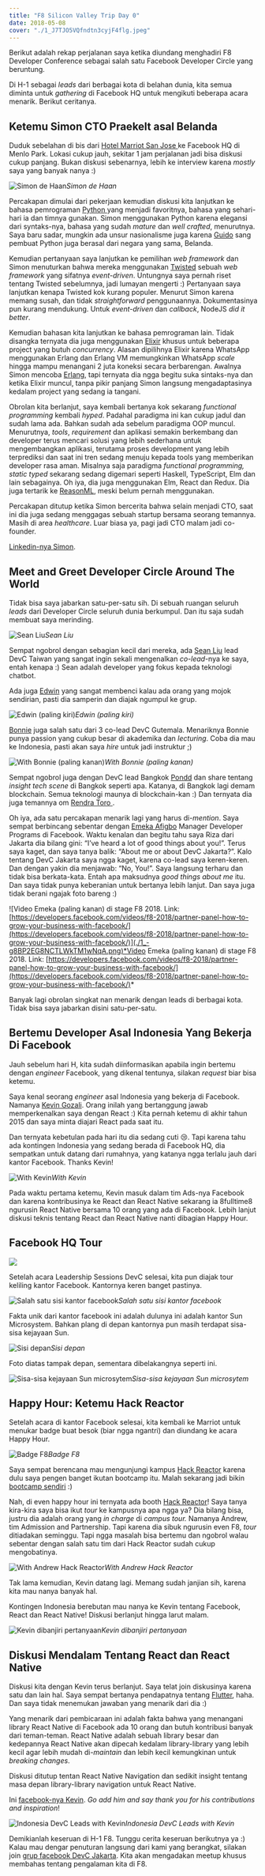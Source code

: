 ```yaml
---
title: "F8 Silicon Valley Trip Day 0"
date: 2018-05-08
cover: "./1_J7TJO5VQfndtn3cyjF4flg.jpeg"
---
```


Berikut adalah rekap perjalanan saya ketika diundang menghadiri F8 Developer Conference sebagai salah satu Facebook Developer Circle yang beruntung.

Di H-1 sebagai *leads* dari berbagai kota di belahan dunia, kita semua diminta untuk *gathering* di Facebook HQ untuk mengikuti beberapa acara menarik. Berikut ceritanya.

## Ketemu Simon CTO Praekelt asal Belanda

Duduk sebelahan di bis dari [ Hotel Marriot San Jose ](https://www.marriott.com/hotels/travel/sjcsj-san-jose-marriott/) ke Facebook HQ di Menlo Park. Lokasi cukup jauh, sekitar 1 jam perjalanan jadi bisa diskusi cukup panjang. Bukan diskusi sebenarnya, lebih ke interview karena *mostly* saya yang banyak nanya :)

![Simon de Haan](./1_Mcr11waT9z8dM8rs--G92A.jpeg)*Simon de Haan*

Percakapan dimulai dari pekerjaan kemudian diskusi kita lanjutkan ke bahasa pemrograman [ Python ](https://www.python.org/) yang menjadi favoritnya, bahasa yang sehari-hari ia dan timnya gunakan. Simon menggunakan Python karena elegansi dari syntaks-nya, bahasa yang sudah *mature* dan *well crafted*, menurutnya. Saya baru sadar, mungkin ada unsur nasionalisme juga karena [Guido](https://en.wikipedia.org/wiki/Guido_van_Rossum) sang pembuat Python juga berasal dari negara yang sama, Belanda.

Kemudian pertanyaan saya lanjutkan ke pemilihan *web framework* dan Simon menuturkan bahwa mereka menggunakan [Twisted](https://github.com/twisted/twisted) sebuah *web framework* yang sifatnya *event-driven*. Untungnya saya pernah riset tentang Twisted sebelumnya, jadi lumayan mengerti :) Pertanyaan saya lanjutkan kenapa Twisted kok kurang populer. Menurut Simon karena memang susah, dan tidak *straightforward* penggunaannya. Dokumentasinya pun kurang mendukung. Untuk *event-driven* dan *callback*, NodeJS *did it better*.

Kemudian bahasan kita lanjutkan ke bahasa pemrograman lain. Tidak disangka ternyata dia juga menggunakan [Elixir](https://elixir-lang.org/) khusus untuk beberapa project yang butuh *concurrency*. Alasan dipilihnya Elixir karena WhatsApp menggunakan Erlang dan Erlang VM memungkinkan WhatsApp *scale* hingga mampu menangani 2 juta koneksi secara berbarengan. Awalnya Simon mencoba [Erlang](http://www.erlang.org/), tapi ternyata dia ngga begitu suka sintaks-nya dan ketika Elixir muncul, tanpa pikir panjang Simon langsung mengadaptasinya kedalam project yang sedang ia tangani.

Obrolan kita berlanjut, saya kembali bertanya kok sekarang *functional programming* kembali *hyped*. Padahal paradigma ini kan cukup jadul dan sudah lama ada. Bahkan sudah ada sebelum paradigma OOP muncul. Menurutnya, *tools*, *requirement* dan aplikasi semakin berkembang dan developer terus mencari solusi yang lebih sederhana untuk mengembangkan aplikasi, terutama proses development yang lebih terprediksi dan saat ini tren sedang menuju kepada tools yang memberikan developer rasa aman. Misalnya saja paradigma *functional programming, static typed* sekarang sedang digemari seperti Haskell, TypeScript, Elm dan lain sebagainya. Oh iya, dia juga menggunakan Elm, React dan Redux. Dia juga tertarik ke [ReasonML](https://reasonml.github.io/), meski belum pernah menggunakan.

Percakapan ditutup ketika Simon bercerita bahwa selain menjadi CTO, saat ini dia juga sedang menggagas sebuah startup bersama seorang temannya. Masih di area *healthcare*. Luar biasa ya, pagi jadi CTO malam jadi co-founder.

[Linkedin-nya Simon](https://www.linkedin.com/in/sdehaan/).

## Meet and Greet Developer Circle Around The World

Tidak bisa saya jabarkan satu-per-satu sih. Di sebuah ruangan seluruh *leads* dari Developer Circle seluruh dunia berkumpul. Dan itu saja sudah membuat saya merinding.

![Sean Liu](./1_O2ZOfTZxuRTi-XellkcNdA.jpeg)*Sean Liu*

Sempat ngobrol dengan sebagian kecil dari mereka, ada [Sean Liu](https://www.facebook.com/profile.php?id=638368594&ref=br_rs) lead DevC Taiwan yang sangat ingin sekali mengenalkan *co-lead*-nya ke saya, entah kenapa :) Sean adalah developer yang fokus kepada teknologi chatbot.

Ada juga [Edwin](https://www.facebook.com/edwinallenz) yang sangat membenci kalau ada orang yang mojok sendirian, pasti dia samperin dan diajak ngumpul ke grup.

![Edwin (paling kiri)](./1_CNQX-krD7H05uxBOqKsIVg.jpeg)*Edwin (paling kiri)*

[Bonnie](https://www.facebook.com/bonnie.milian.5) juga salah satu dari 3 co-lead DevC Gutemala. Menariknya Bonnie punya passion yang cukup besar di akademika dan *lecturing*. Coba dia mau ke Indonesia, pasti akan saya *hire* untuk jadi instruktur ;)

![With Bonnie (paling kanan)](./1_fNAU2BbDQAgiaRJuTiaMQw.jpeg)*With Bonnie (paling kanan)*

Sempat ngobrol juga dengan DevC lead Bangkok [Pondd](https://www.facebook.com/suwitcha.sugthana) dan share tentang *insight tech scene* di Bangkok seperti apa. Katanya, di Bangkok lagi demam blockchain. Semua teknologi maunya di blockchain-kan :) Dan ternyata dia juga temannya om [ Rendra Toro ](https://www.facebook.com/rendra.toro).

Oh iya, ada satu percakapan menarik lagi yang harus di-*mention*. Saya sempat berbincang sebentar dengan [Emeka Afigbo](https://www.facebook.com/chukwuemeka.afigbo) Manager Developer Programs di Facebook. Waktu kenalan dan begitu tahu saya Riza dari Jakarta dia bilang gini: “I’ve heard a lot of good things about you!”. Terus saya kaget, dan saya tanya balik: “About me or about DevC Jakarta?”. Kalo tentang DevC Jakarta saya ngga kaget, karena co-lead saya keren-keren. Dan dengan yakin dia menjawab: “No, You!”. Saya langsung terharu dan tidak bisa berkata-kata. Entah apa maksudnya *good things about me* itu. Dan saya tidak punya keberanian untuk bertanya lebih lanjut. Dan saya juga tidak berani ngajak foto bareng :)

![Video Emeka (paling kanan) di stage F8 2018. Link: [https://developers.facebook.com/videos/f8-2018/partner-panel-how-to-grow-your-business-with-facebook/](https://developers.facebook.com/videos/f8-2018/partner-panel-how-to-grow-your-business-with-facebook/)](./1_-g8BP2EG8NCTLWkTM1wNqA.png)*Video Emeka (paling kanan) di stage F8 2018. Link: [https://developers.facebook.com/videos/f8-2018/partner-panel-how-to-grow-your-business-with-facebook/](https://developers.facebook.com/videos/f8-2018/partner-panel-how-to-grow-your-business-with-facebook/)*

Banyak lagi obrolan singkat nan menarik dengan leads di berbagai kota. Tidak bisa saya jabarkan disini satu-per-satu.

## Bertemu Developer Asal Indonesia Yang Bekerja Di Facebook

Jauh sebelum hari H, kita sudah diinformasikan apabila ingin bertemu dengan *engineer* Facebook, yang dikenal tentunya, silakan *request* biar bisa ketemu.

Saya kenal seorang *engineer* asal Indonesia yang bekerja di Facebook. Namanya [Kevin Gozali](https://www.facebook.com/fkgozali). Orang inilah yang bertanggung jawab memperkenalkan saya dengan React :) Kita pernah ketemu di akhir tahun 2015 dan saya minta diajari React pada saat itu.

Dan ternyata kebetulan pada hari itu dia sedang cuti 😢. Tapi karena tahu ada kontingen Indonesia yang sedang berada di Facebook HQ, dia sempatkan untuk datang dari rumahnya, yang katanya ngga terlalu jauh dari kantor Facebook. Thanks Kevin!

![With Kevin](./1_KXoZw7rt24DDmxbH31nZMw.jpeg)*With Kevin*

Pada waktu pertama ketemu, Kevin masuk dalam tim Ads-nya Facebook dan karena kontribusinya ke React dan React Native sekarang ia 8fulltime8 ngurusin React Native bersama 10 orang yang ada di Facebook. Lebih lanjut diskusi teknis tentang React dan React Native nanti dibagian Happy Hour.

## Facebook HQ Tour

![](./0_YCHe0_71PsFIPuMn.jpeg)

Setelah acara Leadership Sessions DevC selesai, kita pun diajak tour keliling kantor Facebook. Kantornya keren banget pastinya.

![Salah satu sisi kantor facebook](./1_YBFIr87UYOC-JLDqi6hjoA.jpeg)*Salah satu sisi kantor facebook*

Fakta unik dari kantor facebook ini adalah dulunya ini adalah kantor Sun Microsystem. Bahkan plang di depan kantornya pun masih terdapat sisa-sisa kejayaan Sun.

![Sisi depan](./1_J7TJO5VQfndtn3cyjF4flg.jpeg)*Sisi depan*

Foto diatas tampak depan, sementara dibelakangnya seperti ini.

![Sisa-sisa kejayaan Sun microsytem](./1__-iGjoeKE0qUuOjLh0NQqw.jpeg)*Sisa-sisa kejayaan Sun microsytem*

## Happy Hour: Ketemu Hack Reactor

Setelah acara di kantor Facebook selesai, kita kembali ke Marriot untuk menukar badge buat besok (biar ngga ngantri) dan diundang ke acara Happy Hour.

![Badge F8](./1_KWUEXe6sHoW10TiHhbEnWw.jpeg)*Badge F8*

Saya sempat berencana mau mengunjungi kampus [Hack Reactor](https://www.hackreactor.com/) karena dulu saya pengen banget ikutan bootcamp itu. Malah sekarang jadi bikin [bootcamp sendiri](https://hacktiv8.com) :)

Nah, di even happy hour ini ternyata ada booth [Hack Reactor](https://www.hackreactor.com/)! Saya tanya kira-kira saya bisa ikut *tour* ke kampusnya apa ngga ya? Dia bilang bisa, justru dia adalah orang yang *in charge* di *campus tour.* Namanya Andrew, tim Admission and Partnership. Tapi karena dia sibuk ngurusin even F8, *tour* ditiadakan seminggu. Tapi ngga masalah bisa bertemu dan ngobrol walau sebentar dengan salah satu tim dari Hack Reactor sudah cukup mengobatinya.

![With Andrew Hack Reactor](./1_IVtTsYrkvQ4LSoOrVMLL1A.jpeg)*With Andrew Hack Reactor*

Tak lama kemudian, Kevin datang lagi. Memang sudah janjian sih, karena kita mau nanya banyak hal.

Kontingen Indonesia berebutan mau nanya ke Kevin tentang Facebook, React dan React Native! Diskusi berlanjut hingga larut malam.

![Kevin dibanjiri pertanyaan](./1_8JMsGy6Vn_pi2xCUFiBYtQ.jpeg)*Kevin dibanjiri pertanyaan*

## Diskusi Mendalam Tentang React dan React Native

Diskusi kita dengan Kevin terus berlanjut. Saya telat join diskusinya karena satu dan lain hal. Saya sempat bertanya pendapatnya tentang [Flutter](https://flutter.io/), haha. Dan saya tidak menemukan jawaban yang menarik dari dia :)

Yang menarik dari pembicaraan ini adalah fakta bahwa yang menangani library React Native di Facebook ada 10 orang dan butuh kontribusi banyak dari teman-teman. React Native adalah sebuah library besar dan kedepannya React Native akan dipecah kedalam library-library yang lebih kecil agar lebih mudah di-*maintain* dan lebih kecil kemungkinan untuk *breaking changes*.

Diskusi ditutup tentan React Native Navigation dan sedikit insight tentang masa depan library-library navigation untuk React Native.

Ini [facebook-nya Kevin](https://gingkoapp.com/export/7296af0e6291059d36000159.html). *Go add him and say thank you for his contributions and inspiration*!

![Indonesia DevC Leads with Kevin](./0_KkYTQwXh8MSSZnmC.jpg)*Indonesia DevC Leads with Kevin*

Demikianlah keseruan di H-1 F8. Tunggu cerita keseruan berikutnya ya :) Kalau mau dengar penuturan langsung dari kami yang berangkat, silakan join [grup facebook DevC Jakarta](https://www.facebook.com/groups/DevCJakarta/). Kita akan mengadakan meetup khusus membahas tentang pengalaman kita di F8.
